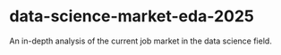 # data-science-market-eda-2025
An in-depth analysis of the current job market in the data science field.
